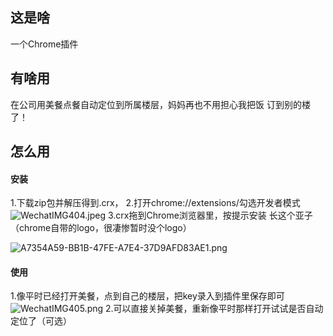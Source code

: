 ## 这是啥
一个Chrome插件

## 有啥用
在公司用美餐点餐自动定位到所属楼层，妈妈再也不用担心我把饭
订到别的楼了！

## 怎么用

#### 安装
1.下载zip包并解压得到.crx，
2.打开chrome://extensions/勾选开发者模式
![WechatIMG404.jpeg](/Users/limengya/Desktop/WechatIMG404.jpeg)
3.crx拖到Chrome浏览器里，按提示安装
长这个亚子（chrome自带的logo，很凄惨暂时没个logo）

![A7354A59-BB1B-47FE-A7E4-37D9AFD83AE1.png](/Users/limengya/Desktop/A7354A59-BB1B-47FE-A7E4-37D9AFD83AE1.png)


#### 使用
1.像平时已经打开美餐，点到自己的楼层，把key录入到插件里保存即可
![WechatIMG405.png](/Users/limengya/Desktop/WechatIMG405.png)
2.可以直接关掉美餐，重新像平时那样打开试试是否自动定位了（可选）